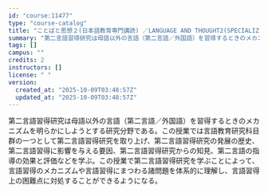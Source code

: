 ```yaml
---
id: "course:11477"
type: "course-catalog"
title: "ことばと思想２(日本語教育専門講読) ／LANGUAGE AND THOUGHT2(SPECIALIZED SUBSCRIPTION IN JAPANESE EDUCATION)"
summary: "第二言語習得研究は母語以外の言語（第二言語／外国語）を習得するときのメカニズムを明らかにしようとする研究分野である。この授業では言語教育研究科目群の一つとして第二言語習得研究を取り上げ、第二言語習得研究の発展の歴史、第二言語習得に影響を与え…"
tags: []
campus: ""
credits: 2
instructors: []
license: " "
version:
  created_at: "2025-10-09T03:48:57Z"
  updated_at: "2025-10-09T03:48:57Z"
---
```


第二言語習得研究は母語以外の言語（第二言語／外国語）を習得するときのメカニズムを明らかにしようとする研究分野である。この授業では言語教育研究科目群の一つとして第二言語習得研究を取り上げ、第二言語習得研究の発展の歴史、第二言語習得に影響を与える要因、第二言語習得研究からの知見、第二言語の指導の効果と評価などを学ぶ。この授業で第二言語習得研究を学ぶことによって、言語習得のメカニズムや言語習得にまつわる諸問題を体系的に理解し、言語習得上の困難点に対処することができるようになる。
